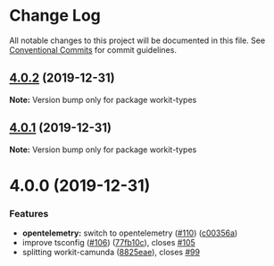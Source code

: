 # Change Log

All notable changes to this project will be documented in this file.
See [Conventional Commits](https://conventionalcommits.org) for commit guidelines.

## [4.0.2](https://github.com/VilledeMontreal/workit/compare/workit-types@4.0.1...workit-types@4.0.2) (2019-12-31)

**Note:** Version bump only for package workit-types





## [4.0.1](https://github.com/VilledeMontreal/workit/compare/workit-types@4.0.0...workit-types@4.0.1) (2019-12-31)

**Note:** Version bump only for package workit-types





# 4.0.0 (2019-12-31)


### Features

* **opentelemetry:** switch to opentelemetry ([#110](https://github.com/VilledeMontreal/workit/issues/110)) ([c00356a](https://github.com/VilledeMontreal/workit/commit/c00356a))
* improve tsconfig ([#106](https://github.com/VilledeMontreal/workit/issues/106)) ([77fb10c](https://github.com/VilledeMontreal/workit/commit/77fb10c)), closes [#105](https://github.com/VilledeMontreal/workit/issues/105)
* splitting workit-camunda ([8825eae](https://github.com/VilledeMontreal/workit/commit/8825eae)), closes [#99](https://github.com/VilledeMontreal/workit/issues/99)
